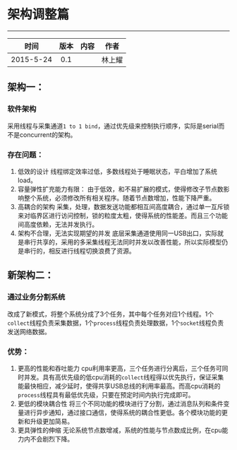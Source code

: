 # 架构调整篇
------------

| 时间        |  版本   |    内容  |    作者  |
| :--------: | :-----: | :----:  | :-----:  |
| 2015-5-24  |  0.1    |         | 林上耀   |

## 架构一：

### 软件架构

采用线程与采集通道`1 to 1 bind`，通过优先级来控制执行顺序，实际是serial而不是concurrent的架构。

### 存在问题：

1. 低效的设计
	线程绑定效率过低，多数线程处于睡眠状态，平白增加了系统load。
2. 容量弹性扩充能力有限：
	由于低效，和不易扩展的模式，使得修改子节点数影响整个系统，必须修改所有相关程序。随着节点数增加，性能下降严重。
3. 高耦合的架构
	采集，处理，数据发送功能都相互间高度耦合，通过单一互斥锁来对临界区进行访问控制，锁的粒度太粗，使得系统的性能差。而且三个功能间高度依赖，无法并发执行。
4. 架构不合理，无法实现期望的并发
	底层采集通道使用同一USB出口，实际就是串行共享的，采用的多采集线程无法同时并发以改善性能，所以实际模型仍是串行的，相反进行线程切换浪费了资源。

## 新架构二：

### 通过业务分割系统

改成了新模式，将整个系统分成了3个任务，其中每个任务对应1个线程。1个`collect`线程负责采集数据，1个`process`线程负责处理数据，1个`socket`线程负责发送网络数据。

### 优势：

1. 更高的性能和吞吐能力
	cpu利用率更高，三个任务进行分离后，三个任务可同时并发。具有高优先级的低cpu消耗的`collect`线程得以优先执行，保证采集能最快相应，减少延时，使得共享USB总线的利用率最高。而高cpu消耗的`process`线程具有最低优先级，只要在预定时间内执行完成即可。
2. 更低的模块耦合性
	将三个不同功能的模块进行了分割，通过消息队列和条件变量进行异步通知，通过接口通信，使得系统的耦合性更低。各个模块功能的更新和升级更加简易。
3. 更具弹性的伸缩
	无论系统节点数增减，系统的性能与节点数成比例，在cpu能力内不会剧烈下降。